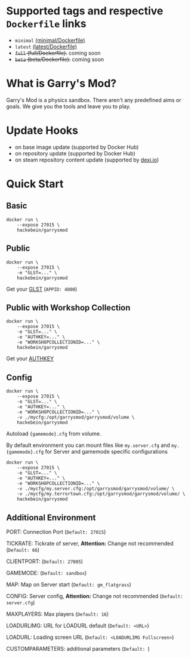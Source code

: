 # Supported tags and respective `Dockerfile` links

* `minimal` [(minimal/Dockerfile)](https://github.com/Hackebein/docker-garrysmod/blob/master/minimal/Dockerfile)
* `latest` [(latest/Dockerfile)](https://github.com/Hackebein/docker-garrysmod/blob/master/latest/Dockerfile)
* ~~`full` (full/Dockerfile).~~ coming soon
* ~~`beta` (beta/Dockerfile).~~ coming soon

# What is Garry's Mod?

Garry's Mod is a physics sandbox. There aren't any predefined aims or goals. We give you the tools and leave you to play.

# Update Hooks

* on base image update (supported by Docker Hub)
* on repository update (supported by Docker Hub)
* on steam repository content update (supported by [dexi.io](https://dexi.io))

# Quick Start

## Basic

```
docker run \
    --expose 27015 \
    hackebein/garrysmod
```

## Public

```
docker run \
    --expose 27015 \
    -e "GLST=..." \
    hackebein/garrysmod
```

Get your [GLST](http://steamcommunity.com/dev/managegameservers) (`APPID: 4000`)

## Public with Workshop Collection

```
docker run \
    --expose 27015 \
    -e "GLST=..." \
    -e "AUTHKEY=..." \
    -e "WORKSHOPCOLLECTIONID=..." \
    hackebein/garrysmod
```

Get your [AUTHKEY](http://steamcommunity.com/dev/apikey)

## Config

```
docker run \
    --expose 27015 \
    -e "GLST=..." \
    -e "AUTHKEY=..." \
    -e "WORKSHOPCOLLECTIONID=..." \
    -v ./mycfg:/opt/garrysmod/garrysmod/volume \
    hackebein/garrysmod
```

Autoload `{gamemode}.cfg` from volume.

By default environment you can mount files like `my.server.cfg` and `my.{gamemode}.cfg` for Server and gamemode specific configurations

```
docker run \
    --expose 27015 \
    -e "GLST=..." \
    -e "AUTHKEY=..." \
    -e "WORKSHOPCOLLECTIONID=..." \
    -v ./mycfg/my.server.cfg:/opt/garrysmod/garrysmod/volume/ \
    -v ./mycfg/my.terrortown.cfg:/opt/garrysmod/garrysmod/volume/ \
    hackebein/garrysmod
```

## Additional Environment

PORT: Connection Port
(`Default: 27015`)

TICKRATE: Tickrate of server, **Attention:** Change not recommended
(`Default: 66`)

CLIENTPORT:
(`Default: 27005`)

GAMEMODE: 
(`Default: sandbox`)

MAP: Map on Server start
(`Default: gm_flatgrass`)

CONFIG: Server config, **Attention:** Change not recommended
(`Default: server.cfg`)

MAXPLAYERS: Max players
(`Default: 16`)

LOADURLIMG: URL for LOADURL default
(`Default: <URL>`)

LOADURL: Loading screen URL
(`Default: <LOADURLIMG Fullscreen>`)

CUSTOMPARAMETERS: additional parameters
(`Default: `)
